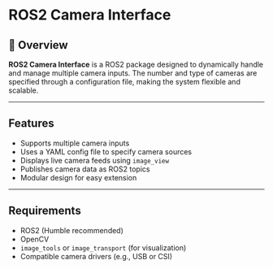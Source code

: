 # ROS2 Camera Interface

## 📌 Overview

**ROS2 Camera Interface** is a ROS2 package designed to dynamically handle and manage multiple camera inputs. The number and type of cameras are specified through a configuration file, making the system flexible and scalable.

---

## Features

-  Supports multiple camera inputs
-  Uses a YAML config file to specify camera sources
-  Displays live camera feeds using `image_view`
-  Publishes camera data as ROS2 topics
-  Modular design for easy extension

---

## Requirements

- ROS2 (Humble recommended)
- OpenCV
- `image_tools` or `image_transport` (for visualization)
- Compatible camera drivers (e.g., USB or CSI)
